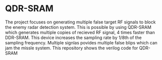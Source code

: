# QDR-SRAM  
The project focuses on generating multiple false target RF signals to block the enemy radar detection system. This is possible by using QDR-SRAM which generates multiple copies of recieved RF signal, 4 times faster than DDR-SRAM. This device increases the sampling rate by 1/8th of the sampling frequency. Multiple signlas povides multiple false blips which can jam the missle system.
This repository shows the verilog code for QDR-SRAM
